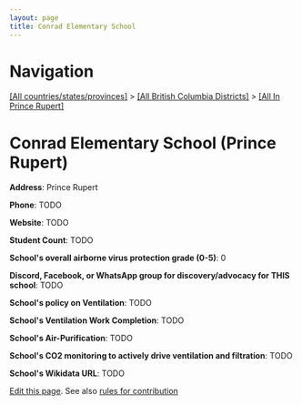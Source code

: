 ```yaml
---
layout: page
title: Conrad Elementary School
---
```

# Navigation

[[All countries/states/provinces]](../../..) > [[All British Columbia Districts]](../..) > [[All In Prince Rupert]](..)

# Conrad Elementary School (Prince Rupert)

**Address**: Prince Rupert

**Phone**: TODO

**Website**: TODO

**Student Count**: TODO

**School's overall airborne virus protection grade (0-5)**: 0

**Discord, Facebook, or WhatsApp group for discovery/advocacy for THIS school**: TODO

**School's policy on Ventilation**: TODO

**School's Ventilation Work Completion**: TODO

**School's Air-Purification**: TODO

**School's CO2 monitoring to actively drive ventilation and filtration**: TODO

**School's Wikidata URL**: TODO


[Edit this page](https://github.com/ventilate-schools/BC/edit/main/./Prince_Rupert/Conrad_Elementary_School.md). See also [rules for contribution](../../../contribution-rules/)